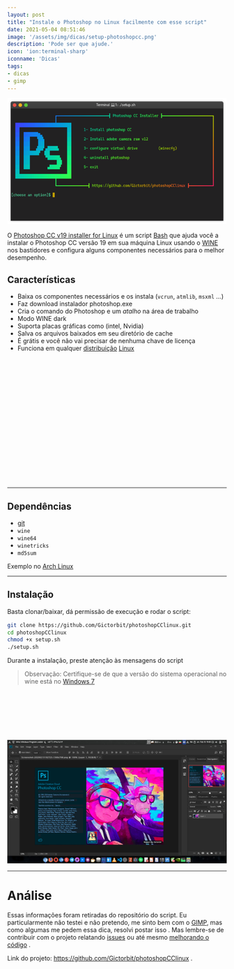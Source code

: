 ```yaml
---
layout: post
title: "Instale o Photoshop no Linux facilmente com esse script"
date: 2021-05-04 08:51:46
image: '/assets/img/dicas/setup-photoshopcc.png'
description: 'Pode ser que ajude.'
icon: 'ion:terminal-sharp'
iconname: 'Dicas'
tags:
- dicas
- gimp
---
```


![Instale o Photoshop no Linux facilmente com esse script](/assets/img/dicas/setup-photoshopcc.png)

O [Photoshop CC v19 installer for Linux](https://github.com/Gictorbit/photoshopCClinux) é um script [Bash](https://terminalroot.com.br/bash) que ajuda você a instalar o Photoshop CC versão 19 em sua máquina Linux usando o [WINE](https://pt.wikipedia.org/wiki/Wine) nos bastidores e configura alguns componentes necessários para o melhor desempenho.

## Características
+ Baixa os componentes necessários e os instala (`vcrun`, `atmlib`, `msxml` ...)
+ Faz download instalador photoshop.exe
+ Cria o comando do Photoshop e um *atalho* na área de trabalho
+ Modo WINE dark
+ Suporta placas gráficas como (intel, Nvidia)
+ Salva os arquivos baixados em seu diretório de cache
+ É grátis e você não vai precisar de nenhuma chave de licença
+ Funciona em qualquer [distribuição](https://terminalroot.com.br/tags#distros) [Linux](https://terminalroot.com.br/tags#linux)

<!-- QUADRADO -->
<script async src="//pagead2.googlesyndication.com/pagead/js/adsbygoogle.js"></script>
<ins class="adsbygoogle"
style="display:inline-block;width:336px;height:280px"
data-ad-client="ca-pub-2838251107855362"
data-ad-slot="5351066970"></ins>
<script>
(adsbygoogle = window.adsbygoogle || []).push({});
</script>


---

## Dependências
+ [git](https://terminalroot.com.br/git)
+ `wine`
+ `wine64`
+ `winetricks`
+ `md5sum`

Exemplo no [Arch Linux](https://terminalroot.com.br/tags#archlinux)

---

## Instalação
Basta clonar/baixar, dá permissão de execução e rodar o script:
```sh
git clone https://github.com/Gictorbit/photoshopCClinux.git
cd photoshopCClinux
chmod +x setup.sh
./setup.sh
```

Durante a instalação, preste atenção às mensagens do script

> Observação: Certifique-se de que a versão do sistema operacional no wine está no [Windows 7](https://terminalroot.com.br/tags#windows)

<!-- MINI ANÚNCIO -->
<script async src="//pagead2.googlesyndication.com/pagead/js/adsbygoogle.js"></script>
<!-- Games Root -->
<ins class="adsbygoogle"
style="display:inline-block;width:730px;height:95px"
data-ad-client="ca-pub-2838251107855362"
data-ad-slot="5351066970"></ins>
<script>
(adsbygoogle = window.adsbygoogle || []).push({});
</script>


![Photoshop no Linux](/assets/img/dicas/photoshop-no-linux.jpg)

---

# Análise
Essas informações foram retiradas do repositório do script. Eu particularmente não testei e não pretendo, me sinto bem com o [GIMP](https://terminalroot.com.br/2016/08/como-alterar-o-tema-do-gimp.html), mas como algumas me pedem essa dica, resolvi postar isso . Mas lembre-se de contribuir com o projeto relatando [issues](https://github.com/Gictorbit/photoshopCClinux/issues) ou até mesmo [melhorando o código](https://terminalroot.com.br/shell) .

Link do projeto: <https://github.com/Gictorbit/photoshopCClinux> .




